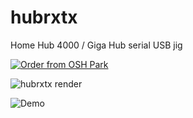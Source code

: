 # hubrxtx
Home Hub 4000 / Giga Hub serial USB jig

<a href="https://oshpark.com/shared_projects/M0UZDN4L"><img src="https://oshpark.com/assets/badge-5b7ec47045b78aef6eb9d83b3bac6b1920de805e9a0c227658eac6e19a045b9c.png" alt="Order from OSH Park"></img></a>

![hubrxtx render](https://github.com/user-attachments/assets/fc04fefb-1c8a-4c05-ba8b-d172a93cc952)

![Demo](https://github.com/user-attachments/assets/40ad535f-89cf-491e-9bc3-5f3d989d6755)
